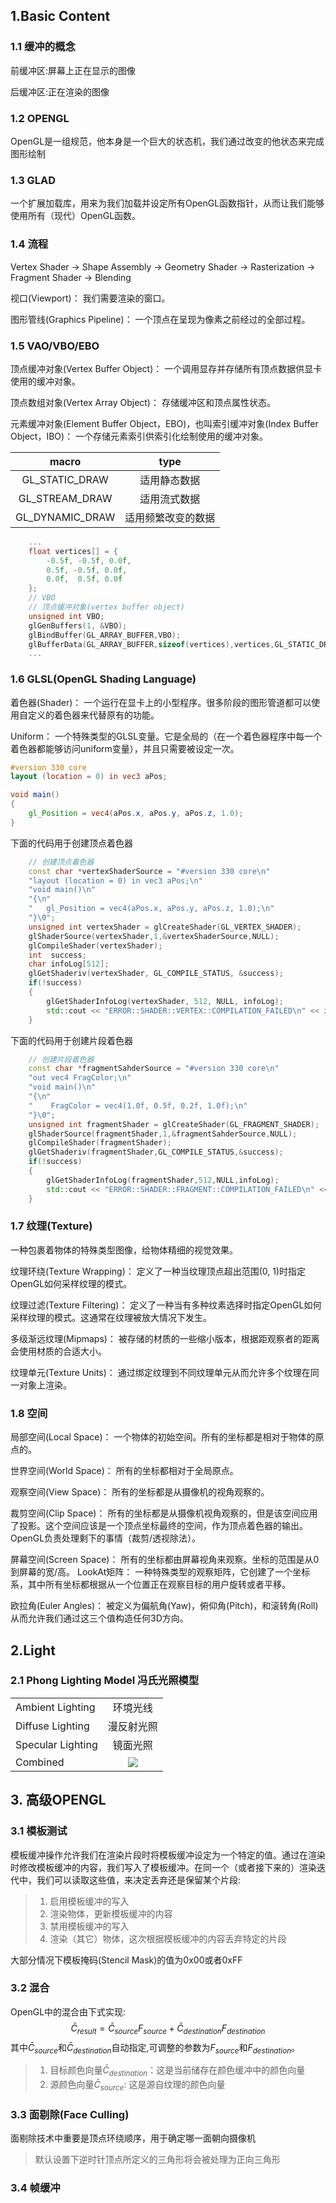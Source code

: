 ## 1.Basic Content
### 1.1 缓冲的概念
前缓冲区:屏幕上正在显示的图像

后缓冲区:正在渲染的图像
### 1.2 OPENGL
OpenGL是一组规范，他本身是一个巨大的状态机，我们通过改变的他状态来完成图形绘制

### 1.3 GLAD
一个扩展加载库，用来为我们加载并设定所有OpenGL函数指针，从而让我们能够使用所有（现代）OpenGL函数。

### 1.4 流程

Vertex Shader -> Shape Assembly -> Geometry Shader -> Rasterization -> Fragment Shader -> Blending


视口(Viewport)： 我们需要渲染的窗口。

图形管线(Graphics Pipeline)： 一个顶点在呈现为像素之前经过的全部过程。

### 1.5 VAO/VBO/EBO

顶点缓冲对象(Vertex Buffer Object)： 一个调用显存并存储所有顶点数据供显卡使用的缓冲对象。

顶点数组对象(Vertex Array Object)： 存储缓冲区和顶点属性状态。

元素缓冲对象(Element Buffer Object，EBO)，也叫索引缓冲对象(Index Buffer Object，IBO)： 一个存储元素索引供索引化绘制使用的缓冲对象。

|      macro      |        type        |
| :-------------: | :----------------: |
| GL_STATIC_DRAW  |    适用静态数据    |
| GL_STREAM_DRAW  |    适用流式数据    |
| GL_DYNAMIC_DRAW | 适用频繁改变的数据 |

```cpp
    ...
    float vertices[] = {
        -0.5f, -0.5f, 0.0f,
        0.5f, -0.5f, 0.0f,
        0.0f,  0.5f, 0.0f
    };
    // VBO
    // 顶点缓冲对象(vertex buffer object)
    unsigned int VBO;
    glGenBuffers(1, &VBO);
    glBindBuffer(GL_ARRAY_BUFFER,VBO);
    glBufferData(GL_ARRAY_BUFFER,sizeof(vertices),vertices,GL_STATIC_DRAW);
    ...
```

### 1.6 GLSL(OpenGL Shading Language)

着色器(Shader)： 一个运行在显卡上的小型程序。很多阶段的图形管道都可以使用自定义的着色器来代替原有的功能。

Uniform： 一个特殊类型的GLSL变量。它是全局的（在一个着色器程序中每一个着色器都能够访问uniform变量），并且只需要被设定一次。

```glsl
#version 330 core
layout (location = 0) in vec3 aPos;

void main()
{
    gl_Position = vec4(aPos.x, aPos.y, aPos.z, 1.0);
}
```
下面的代码用于创建顶点着色器
```cpp
    // 创建顶点着色器
    const char *vertexShaderSource = "#version 330 core\n"
    "layout (location = 0) in vec3 aPos;\n"
    "void main()\n"
    "{\n"
    "   gl_Position = vec4(aPos.x, aPos.y, aPos.z, 1.0);\n"
    "}\0";
    unsigned int vertexShader = glCreateShader(GL_VERTEX_SHADER);
    glShaderSource(vertexShader,1,&vertexShaderSource,NULL);
    glCompileShader(vertexShader);
    int  success;
    char infoLog[512];
    glGetShaderiv(vertexShader, GL_COMPILE_STATUS, &success);
    if(!success)
    {
        glGetShaderInfoLog(vertexShader, 512, NULL, infoLog);
        std::cout << "ERROR::SHADER::VERTEX::COMPILATION_FAILED\n" << infoLog << std::endl;
    }
```
下面的代码用于创建片段着色器

```cpp
    // 创建片段着色器
    const char *fragmentSahderSource = "#version 330 core\n"
    "out vec4 FragColor;\n"
    "void main()\n"
    "{\n"
    "    FragColor = vec4(1.0f, 0.5f, 0.2f, 1.0f);\n"
    "}\0";
    unsigned int fragmentShader = glCreateShader(GL_FRAGMENT_SHADER);
    glShaderSource(fragmentShader,1,&fragmentSahderSource,NULL);
    glCompileShader(fragmentShader);
    glGetShaderiv(fragmentShader,GL_COMPILE_STATUS,&success);
    if(!success)
    {
        glGetShaderInfoLog(fragmentShader,512,NULL,infoLog);
        std::cout << "ERROR::SHADER::FRAGMENT::COMPILATION_FAILED\n" << infoLog << std::endl;
    }
```


### 1.7 纹理(Texture)
一种包裹着物体的特殊类型图像，给物体精细的视觉效果。

纹理环绕(Texture Wrapping)： 定义了一种当纹理顶点超出范围(0, 1)时指定OpenGL如何采样纹理的模式。

纹理过滤(Texture Filtering)： 定义了一种当有多种纹素选择时指定OpenGL如何采样纹理的模式。这通常在纹理被放大情况下发生。

多级渐远纹理(Mipmaps)： 被存储的材质的一些缩小版本，根据距观察者的距离会使用材质的合适大小。

纹理单元(Texture Units)： 通过绑定纹理到不同纹理单元从而允许多个纹理在同一对象上渲染。

### 1.8 空间
局部空间(Local Space)： 一个物体的初始空间。所有的坐标都是相对于物体的原点的。

世界空间(World Space)： 所有的坐标都相对于全局原点。

观察空间(View Space)： 所有的坐标都是从摄像机的视角观察的。

裁剪空间(Clip Space)： 所有的坐标都是从摄像机视角观察的，但是该空间应用了投影。这个空间应该是一个顶点坐标最终的空间，作为顶点着色器的输出。OpenGL负责处理剩下的事情（裁剪/透视除法）。

屏幕空间(Screen Space)： 所有的坐标都由屏幕视角来观察。坐标的范围是从0到屏幕的宽/高。
LookAt矩阵： 一种特殊类型的观察矩阵，它创建了一个坐标系，其中所有坐标都根据从一个位置正在观察目标的用户旋转或者平移。

欧拉角(Euler Angles)： 被定义为偏航角(Yaw)，俯仰角(Pitch)，和滚转角(Roll)从而允许我们通过这三个值构造任何3D方向。


## 2.Light

### 2.1 Phong Lighting Model 冯氏光照模型
|||
|---|:---:|
|Ambient Lighting|环境光线|
|Diffuse Lighting|漫反射光照|
|Specular Lighting|镜面光照|
|Combined|![](https://learnopengl-cn.github.io/img/02/02/basic_lighting_phong.png)|


## 3. 高级OPENGL
### 3.1 模板测试
模板缓冲操作允许我们在渲染片段时将模板缓冲设定为一个特定的值。通过在渲染时修改模板缓冲的内容，我们写入了模板缓冲。在同一个（或者接下来的）渲染迭代中，我们可以读取这些值，来决定丢弃还是保留某个片段:
> 1. 启用模板缓冲的写入
> 2. 渲染物体，更新模板缓冲的内容
> 3. 禁用模板缓冲的写入
> 4. 渲染（其它）物体，这次根据模板缓冲的内容丢弃特定的片段

大部分情况下模板掩码(Stencil Mask)的值为0x00或者0xFF

### 3.2 混合
OpenGL中的混合由下式实现:
$$\bar{C}_{result} = \bar{C}_{source}F_{source} + \bar{C}_{destination}F_{destination}$$
其中$\bar{C}_{source}$和$\bar{C}_{destination}$自动指定,可调整的参数为$F_{source}$和$F_{destination}$。
> 1. 目标颜色向量$\bar{C}_{destination}$：这是当前储存在颜色缓冲中的颜色向量
> 2. 源颜色向量$\bar{C}_{source}$: 这是源自纹理的颜色向量

### 3.3 面剔除(Face Culling)
面剔除技术中重要是顶点环绕顺序，用于确定哪一面朝向摄像机
>默认设置下逆时针顶点所定义的三角形将会被处理为正向三角形


### 3.4 帧缓冲

